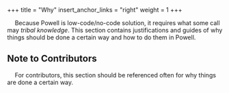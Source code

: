 +++
title = "Why"
insert_anchor_links = "right"
weight = 1
+++

&emsp; Because Powell is low-code/no-code solution, it requires what some call may *tribal knowledge*. This section contains justifications and guides of why things should be done a certain way and how to do them in Powell.

## Note to Contributors

&emsp; For contributors, this section should be referenced often for why things are done a certain way.
